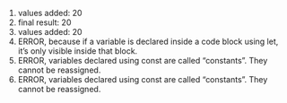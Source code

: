 1. values added: 20
2. final result: 20
3. values added: 20
4. ERROR, because if a variable is declared inside a code block using let, it’s only visible inside that block.
5. ERROR, variables declared using const are called “constants”. They cannot be reassigned.
6. ERROR, variables declared using const are called “constants”. They cannot be reassigned.